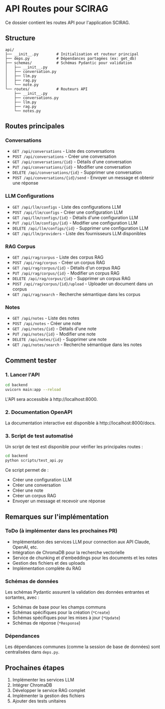 # API Routes pour SCIRAG

Ce dossier contient les routes API pour l'application SCIRAG.

## Structure

```
api/
├── __init__.py        # Initialisation et routeur principal
├── deps.py            # Dépendances partagées (ex: get_db)
├── schemas/           # Schémas Pydantic pour validation
│   ├── __init__.py
│   ├── conversation.py
│   ├── llm.py
│   ├── rag.py
│   └── note.py
└── routes/            # Routeurs API
    ├── __init__.py
    ├── conversations.py
    ├── llm.py
    ├── rag.py
    └── notes.py
```

## Routes principales

### Conversations
- `GET /api/conversations` - Liste des conversations
- `POST /api/conversations` - Créer une conversation
- `GET /api/conversations/{id}` - Détails d'une conversation
- `PUT /api/conversations/{id}` - Modifier une conversation
- `DELETE /api/conversations/{id}` - Supprimer une conversation
- `POST /api/conversations/{id}/send` - Envoyer un message et obtenir une réponse

### LLM Configurations
- `GET /api/llm/configs` - Liste des configurations LLM
- `POST /api/llm/configs` - Créer une configuration LLM
- `GET /api/llm/configs/{id}` - Détails d'une configuration LLM
- `PUT /api/llm/configs/{id}` - Modifier une configuration LLM
- `DELETE /api/llm/configs/{id}` - Supprimer une configuration LLM
- `GET /api/llm/providers` - Liste des fournisseurs LLM disponibles

### RAG Corpus
- `GET /api/rag/corpus` - Liste des corpus RAG
- `POST /api/rag/corpus` - Créer un corpus RAG
- `GET /api/rag/corpus/{id}` - Détails d'un corpus RAG
- `PUT /api/rag/corpus/{id}` - Modifier un corpus RAG
- `DELETE /api/rag/corpus/{id}` - Supprimer un corpus RAG
- `POST /api/rag/corpus/{id}/upload` - Uploader un document dans un corpus
- `GET /api/rag/search` - Recherche sémantique dans les corpus

### Notes
- `GET /api/notes` - Liste des notes
- `POST /api/notes` - Créer une note
- `GET /api/notes/{id}` - Détails d'une note
- `PUT /api/notes/{id}` - Modifier une note
- `DELETE /api/notes/{id}` - Supprimer une note
- `GET /api/notes/search` - Recherche sémantique dans les notes

## Comment tester

### 1. Lancer l'API

```bash
cd backend
uvicorn main:app --reload
```

L'API sera accessible à http://localhost:8000.

### 2. Documentation OpenAPI

La documentation interactive est disponible à http://localhost:8000/docs.

### 3. Script de test automatisé

Un script de test est disponible pour vérifier les principales routes :

```bash
cd backend
python scripts/test_api.py
```

Ce script permet de :
- Créer une configuration LLM
- Créer une conversation
- Créer une note
- Créer un corpus RAG
- Envoyer un message et recevoir une réponse

## Remarques sur l'implémentation

### ToDo (à implémenter dans les prochaines PR)

- Implémentation des services LLM pour connection aux API Claude, OpenAI, etc.
- Intégration de ChromaDB pour la recherche vectorielle
- Service de chunking et d'embeddings pour les documents et les notes
- Gestion des fichiers et des uploads
- Implémentation complète du RAG

### Schémas de données

Les schémas Pydantic assurent la validation des données entrantes et sortantes, avec :
- Schémas de base pour les champs communs
- Schémas spécifiques pour la création (`*Create`)
- Schémas spécifiques pour les mises à jour (`*Update`)
- Schémas de réponse (`*Response`)

### Dépendances

Les dépendances communes (comme la session de base de données) sont centralisées dans `deps.py`.

## Prochaines étapes

1. Implémenter les services LLM
2. Intégrer ChromaDB
3. Développer le service RAG complet
4. Implémenter la gestion des fichiers
5. Ajouter des tests unitaires